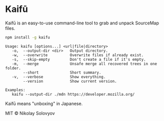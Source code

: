# Kaifū

Kaifū is an easy-to-use command-line tool to grab and unpack SourceMap files.

```bash
npm install -g kaifu
```

```text
Usage: kaifu [options...] <url|file|directory>
   -o,  --output-dir <dir>   Output directory.
   -w,  --overwrite          Overwrite files if already exist.
   -s,  --skip-empty         Don't create a file if it's empty.
   -m,  --merge              Unsafe merge all recovered trees in one folder.
        --short              Short summary.
   -v,  --verbose            Show everything.
        --version            Show current version.
   
Examples:
   kaifu --output-dir ./mdn https://developer.mozilla.org/
```

Kaifū means "unboxing" in Japanese.

MIT &copy; Nikolay Solovyov
